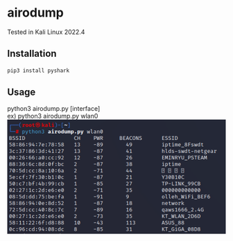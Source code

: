 # airodump
Tested in Kali Linux 2022.4  

## Installation
```sh
pip3 install pyshark
```

## Usage
python3 airodump.py [interface]  
ex) python3 airodump.py wlan0  
![airodump](./airo.png)
